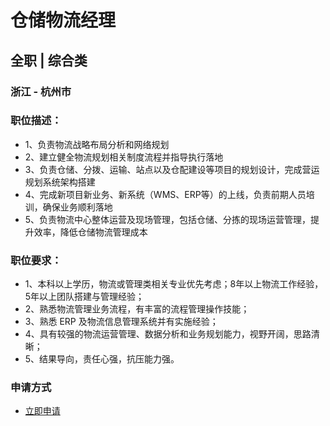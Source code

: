 
# 仓储物流经理
## 全职  |  综合类
### 浙江 - 杭州市

### 职位描述：
- 1、负责物流战略布局分析和网络规划
- 2、建立健全物流规划相关制度流程并指导执行落地&nbsp;
- 3、负责仓储、分拨、运输、站点以及仓配建设等项目的规划设计，完成营运规划系统架构搭建&nbsp;
- 4、完成新项目新业务、新系统（WMS、ERP等）的上线，负责前期人员培训，确保业务顺利落地
- 5、负责物流中心整体运营及现场管理，包括仓储、分拣的现场运营管理，提升效率，降低仓储物流管理成本&nbsp;

### 职位要求：
- 1、本科以上学历，物流或管理类相关专业优先考虑；8年以上物流工作经验，5年以上团队搭建与管理经验；&nbsp;&nbsp;&nbsp;&nbsp;&nbsp;&nbsp;&nbsp;&nbsp;&nbsp;&nbsp;&nbsp;&nbsp;&nbsp;&nbsp;&nbsp;&nbsp;&nbsp;&nbsp;&nbsp;
- 2、熟悉物流管理业务流程，有丰富的流程管理操作技能；
- 3、熟悉 ERP 及物流信息管理系统并有实施经验；&nbsp;
- 4、具有较强的物流运营管理、数据分析和业务规划能力，视野开阔，思路清晰；
- 5、结果导向，责任心强，抗压能力强。
### 申请方式
- <a href="mailto:hr@tuya.com" title=yourName-仓储物流经理>立即申请</a>